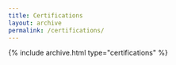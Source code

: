 ```yaml
---
title: Certifications
layout: archive
permalink: /certifications/
---
```


{% include archive.html type="certifications" %}
